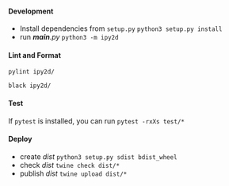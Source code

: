 #### Development

* Install dependencies from `setup.py` `python3 setup.py install`
* run *__main__.py* `python3 -m ipy2d`

#### Lint and Format

`pylint ipy2d/`

`black ipy2d/`

#### Test

If `pytest` is installed, you can run `pytest -rxXs test/*`

#### Deploy

* create *dist* `python3 setup.py sdist bdist_wheel`
* check *dist* `twine check dist/*`
* publish *dist* `twine upload dist/*` 
